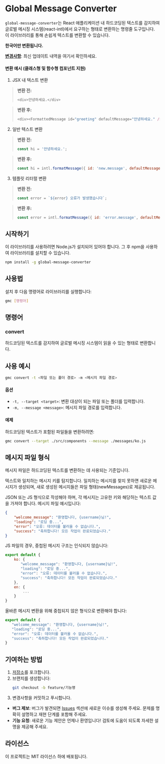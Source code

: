 # Global Message Converter
`global-message-converter`는 React 애플리케이션 내 하드코딩된 텍스트를 감지하여 글로벌 메시징 시스템(react-intl)에서 요구하는 형태로 변환하는 명령줄 도구입니다. 이 라이브러리를 통해 손쉽게 텍스트를 변환할 수 있습니다.

**한국어만 변환됩니다.**  

**[변경사항](https://github.com/kimjunyoung90/global-message-converter/blob/main/CHANGELOG.md)**: 최신 업데이트 내역을 여기서 확인하세요.

#### 변환 예시 (클래스형 및 함수형 컴포넌트 지원)
1. JSX 내 텍스트 변환
> **변환 전:**
> ```javascript
> <div>안녕하세요.</div>
> ```

> **변환 후:**
> ```javascript
> <div><FormattedMessage id="greeting" defaultMessage="안녕하세요." /></div>
> ```

2. 일반 텍스트 변환
> **변환 전:**
> ```javascript
> const hi = '안녕하세요.';
> ```

> **변환 후:**
> ```javascript
> const hi = intl.formatMessage({ id: 'new.message', defaultMessage: '안녕하세요.' });
> ```

3. 템플릿 리터럴 변환
> **변환 전:**
> ```javascript
> const error = `${error} 오류가 발생했습니다`;
> ```

> **변환 후:**
> ```javascript
> const error = intl.formatMessage({ id: 'error.message', defaultMessage: '{error} 오류가 발생했습니다' }, { error });
> ```

## 시작하기
이 라이브러리를 사용하려면 Node.js가 설치되어 있어야 합니다. 그 후 npm을 사용하여 라이브러리를 설치할 수 있습니다.
```bash
npm install -g global-message-converter
```

## 사용법
설치 후 다음 명령어로 라이브러리를 실행합니다:
```bash
gmc [명령어]
```

## 명령어
### convert
하드코딩된 텍스트를 감지하여 글로벌 메시징 시스템이 읽을 수 있는 형태로 변환합니다.

## 사용 예시
```bash
gmc convert -t <파일 또는 폴더 경로> -m <메시지 파일 경로>
```

#### 옵션
- `-t, --target <target>`: 변환 대상이 되는 파일 또는 폴더를 입력합니다.
- `-m, --message <message>`: 메시지 파일 경로를 입력합니다.

#### 예제
하드코딩된 텍스트가 포함된 파일들을 변환하려면:
```bash
gmc convert --target ./src/components --message ./messages/ko.js
```

## 메시지 파일 형식
메시지 파일은 하드코딩된 텍스트를 변환하는 데 사용되는 기준입니다.

텍스트와 일치하는 메시지 키를 탐지합니다. 일치하는 메시지를 찾지 못하면 새로운 메시지가 생성되며, 새로 생성된 메시지들은 파일 형태(newMessages)로 제공됩니다.

JSON 또는 JS 형식으로 작성해야 하며, 각 메시지는 고유한 키와 해당하는 텍스트 값을 가져야 합니다.
메시지 파일 예시입니다:
```json
{
    "welcome_message": "환영합니다, {username}님!",
    "loading": "로딩 중...",
    "error": "오류: 데이터를 불러올 수 없습니다.",
    "success": "축하합니다! 모든 작업이 완료되었습니다."
}
```

JS 파일의 경우, 중첩된 메시지 구조는 인식되지 않습니다:
```javascript
export default {
    ko: {
       "welcome_message": "환영합니다, {username}님!",
       "loading": "로딩 중...",
       "error": "오류: 데이터를 불러올 수 없습니다.",
       "success": "축하합니다! 모든 작업이 완료되었습니다."
    },
    en: {
        ...
    }
}
```

올바른 메시지 변환을 위해 중첩되지 않은 형식으로 변환해야 합니다:
```javascript
export default {
   "welcome_message": "환영합니다, {username}님!",
   "loading": "로딩 중...",
   "error": "오류: 데이터를 불러올 수 없습니다.",
   "success": "축하합니다! 모든 작업이 완료되었습니다."
}
```

## 기여하는 방법
1. [저장소](https://github.com/kimjunyoung90/global-message-converter.git)를 포크합니다.
2. 브랜치를 생성합니다:
   ```bash
   git checkout -b feature/기능명
   ```
3. 변경사항을 커밋하고 푸시합니다.

- **버그 제보**: 버그가 발견되면 [Issues](https://github.com/kimjunyoung90/global-message-converter/issues) 섹션에 새로운 이슈를 생성해 주세요. 문제를 명확히 설명하고 재현 단계를 포함해 주세요.
- **기능 요청**: 새로운 기능 제안은 언제나 환영입니다! 검토에 도움이 되도록 자세한 설명을 제공해 주세요.

## 라이선스
이 프로젝트는 MIT 라이선스 하에 배포됩니다.